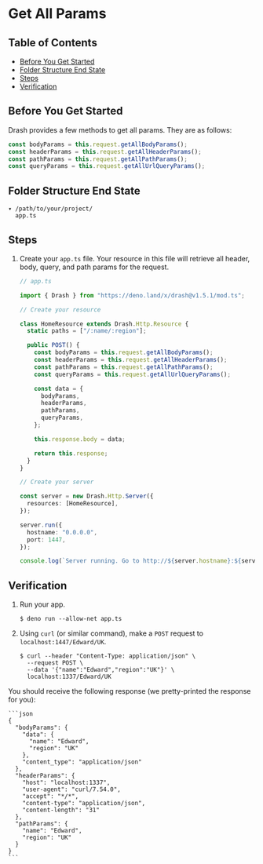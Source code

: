 # Get All Params

## Table of Contents

- [Before You Get Started](#before-you-get-started)
- [Folder Structure End State](#folder-structure-end-state)
- [Steps](#steps)
- [Verification](#verification)

## Before You Get Started

Drash provides a few methods to get all params. They are as follows:

```typescript
const bodyParams = this.request.getAllBodyParams();
const headerParams = this.request.getAllHeaderParams();
const pathParams = this.request.getAllPathParams();
const queryParams = this.request.getAllUrlQueryParams();
```

## Folder Structure End State

```text
▾ /path/to/your/project/
  app.ts
```

## Steps

1. Create your `app.ts` file. Your resource in this file will retrieve all
   header, body, query, and path params for the request.

    ```typescript
    // app.ts

    import { Drash } from "https://deno.land/x/drash@v1.5.1/mod.ts";

    // Create your resource

    class HomeResource extends Drash.Http.Resource {
      static paths = ["/:name/:region"];

      public POST() {
        const bodyParams = this.request.getAllBodyParams();
        const headerParams = this.request.getAllHeaderParams();
        const pathParams = this.request.getAllPathParams();
        const queryParams = this.request.getAllUrlQueryParams();

        const data = {
          bodyParams,
          headerParams,
          pathParams,
          queryParams,
        };

        this.response.body = data;

        return this.response;
      }
    }

    // Create your server

    const server = new Drash.Http.Server({
      resources: [HomeResource],
    });

    server.run({
      hostname: "0.0.0.0",
      port: 1447,
    });

    console.log(`Server running. Go to http://${server.hostname}:${server.port}.`);
    ```

## Verification

1. Run your app.

    ```shell
    $ deno run --allow-net app.ts
    ```

2. Using `curl` (or similar command), make a `POST` request to
   `localhost:1447/Edward/UK`.

    ```text
    $ curl --header "Content-Type: application/json" \
      --request POST \
      --data '{"name":"Edward","region":"UK"}' \
      localhost:1337/Edward/UK
    ```

You should receive the following response (we pretty-printed the response for
you):

    ```json
    {
      "bodyParams": {
        "data": {
          "name": "Edward",
          "region": "UK"
        },
        "content_type": "application/json"
      },
      "headerParams": {
        "host": "localhost:1337",
        "user-agent": "curl/7.54.0",
        "accept": "*/*",
        "content-type": "application/json",
        "content-length": "31"
      },
      "pathParams": {
        "name": "Edward",
        "region": "UK"
      }
    }
    ```
